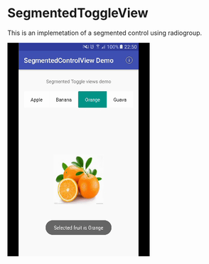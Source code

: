 # SegmentedToggleView

This is an implemetation of a segmented control using radiogroup.

![Fetch Result](https://raw.githubusercontent.com/filippella/SegmentedToggleView/master/demo.gif)
